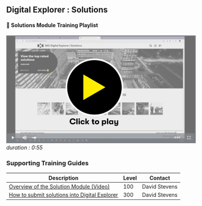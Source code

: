 ## Digital Explorer : Solutions

#### :movie_camera: Solutions Module Training Playlist

[![video](images/videoThumbnail.png)](https://dxc.mediaplatform.com/#!/video/1837/Digital+Explorer+Solutions+Module+Overview)
_duration : 0:55_


### Supporting Training Guides

|Description|Level|Contact|
|---|---|---|
| [Overview of the Solution Module (Video)](https://dxc.mediaplatform.com/#!/video/1837/Digital+Explorer+Solutions+Module+Overview)|100|David Stevens|
| [How to submit solutions into Digital Explorer](SubmittingSolutions/readme.md) |300|David Stevens|
